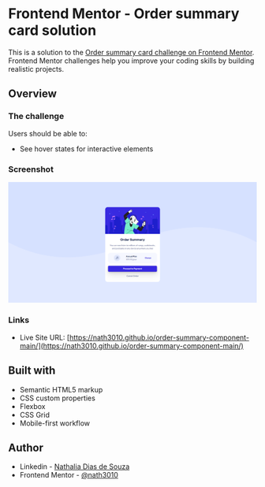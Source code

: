 # Frontend Mentor - Order summary card solution

This is a solution to the [Order summary card challenge on Frontend Mentor](https://www.frontendmentor.io/challenges/order-summary-component-QlPmajDUj). Frontend Mentor challenges help you improve your coding skills by building realistic projects.

## Overview

### The challenge

Users should be able to:

- See hover states for interactive elements

### Screenshot

![Screenshot](./assets/images/Screenshot.png)

### Links

- Live Site URL: [https://nath3010.github.io/order-summary-component-main/](https://nath3010.github.io/order-summary-component-main/)

## Built with

- Semantic HTML5 markup
- CSS custom properties
- Flexbox
- CSS Grid
- Mobile-first workflow

## Author

- Linkedin - [Nathalia Dias de Souza](https://www.linkedin.com/in/nathalia-dias-de-souza-08964b130/)
- Frontend Mentor - [@nath3010](https://www.frontendmentor.io/profile/nath3010)
